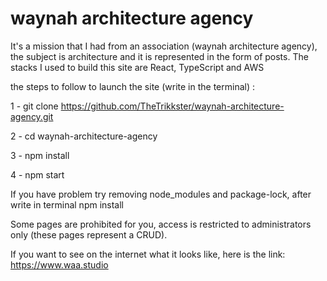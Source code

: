 # waynah architecture agency

It's a mission that I had from an association (waynah architecture agency), the subject is architecture and it is represented in the form of posts. The stacks I used to build this site are React, TypeScript and AWS

the steps to follow to launch the site (write in the terminal) :

1 - git clone https://github.com/TheTrikkster/waynah-architecture-agency.git

2 - cd waynah-architecture-agency

3 - npm install

4 - npm start

If you have problem try removing node_modules and package-lock, after write in terminal npm install

Some pages are prohibited for you, access is restricted to administrators only (these pages represent a CRUD).

If you want to see on the internet what it looks like, here is the link: https://www.waa.studio

